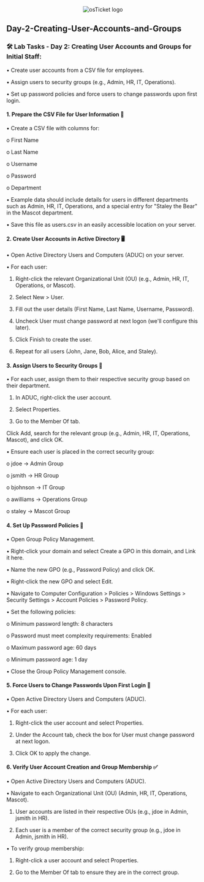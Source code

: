 <p align="center">
<img src="https://i.imgur.com/pqTjnLb.png" alt="osTicket logo"/>
</p>

## Day-2-Creating-User-Accounts-and-Groups

### 🛠️ Lab Tasks - Day 2: Creating User Accounts and Groups for Initial Staff:

•	Create user accounts from a CSV file for employees.

•	Assign users to security groups (e.g., Admin, HR, IT, Operations).

•	Set up password policies and force users to change passwords upon first login.

#### 1. Prepare the CSV File for User Information 📄
•	Create a CSV file with columns for:

 o	First Name

 o	Last Name

 o	Username

 o	Password

 o	Department

 •	Example data should include details for users in different departments such as Admin, HR, IT, Operations, and a special entry for "Staley the Bear" in the Mascot department.

 •	Save this file as users.csv in an easily accessible location on your server.

#### 2. Create User Accounts in Active Directory 🖥️

 •	Open Active Directory Users and Computers (ADUC) on your server.

 •	For each user:

1.	Right-click the relevant Organizational Unit (OU) (e.g., Admin, HR, IT, Operations, or Mascot).

2.	Select New > User.

3.	Fill out the user details (First Name, Last Name, Username, Password).

4.	Uncheck User must change password at next logon (we'll configure this later).

5.	Click Finish to create the user.
   
6.	Repeat for all users (John, Jane, Bob, Alice, and Staley).

#### 3. Assign Users to Security Groups 🔑

 •	For each user, assign them to their respective security group based on their department.

1.	In ADUC, right-click the user account.

2.	Select Properties.

3.	Go to the Member Of tab.

Click Add, search for the relevant group (e.g., Admin, HR, IT, Operations, Mascot), and click OK.

•	Ensure each user is placed in the correct security group:

 o	jdoe → Admin Group

 o	jsmith → HR Group

 o	bjohnson → IT Group

 o	awilliams → Operations Group

 o	staley → Mascot Group

#### 4. Set Up Password Policies 🔐

•	Open Group Policy Management.

•	Right-click your domain and select Create a GPO in this domain, and Link it here.

•	Name the new GPO (e.g., Password Policy) and click OK.

•	Right-click the new GPO and select Edit.

•	Navigate to Computer Configuration > Policies > Windows Settings > Security Settings > Account Policies > Password Policy.

•	Set the following policies:

 o	Minimum password length: 8 characters

 o	Password must meet complexity requirements: Enabled

 o	Maximum password age: 60 days

 o	Minimum password age: 1 day

•	Close the Group Policy Management console.

#### 5. Force Users to Change Passwords Upon First Login 🔄

•	Open Active Directory Users and Computers (ADUC).

•	For each user:

1.	Right-click the user account and select Properties.

2.	Under the Account tab, check the box for User must change password at next logon.

3.	Click OK to apply the change.

#### 6. Verify User Account Creation and Group Membership ✅

•	Open Active Directory Users and Computers (ADUC).

•	Navigate to each Organizational Unit (OU) (Admin, HR, IT, Operations, Mascot).

 1.	User accounts are listed in their respective OUs (e.g., jdoe in Admin, jsmith in HR).
   
 3.	Each user is a member of the correct security group (e.g., jdoe in Admin, jsmith in HR).
   
•	To verify group membership:

 1.	Right-click a user account and select Properties.
   
 3.	Go to the Member Of tab to ensure they are in the correct group.

